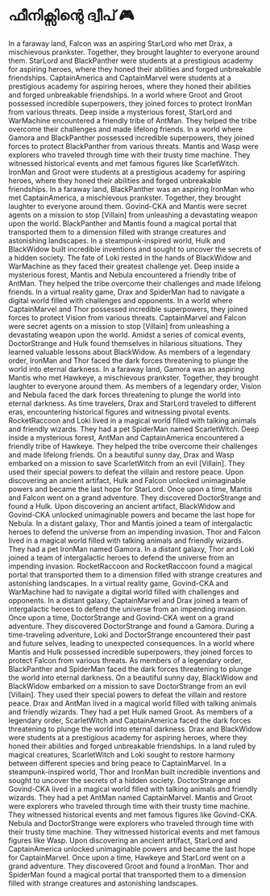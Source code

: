# ഫീനിക്സിന്റെ ദ്വീപ് :video_game: 

In a faraway land, Falcon was an aspiring StarLord who met Drax, a mischievous prankster. Together, they brought laughter to everyone around them.
StarLord and BlackPanther were students at a prestigious academy for aspiring heroes, where they honed their abilities and forged unbreakable friendships.
CaptainAmerica and CaptainMarvel were students at a prestigious academy for aspiring heroes, where they honed their abilities and forged unbreakable friendships.
In a world where Groot and Groot possessed incredible superpowers, they joined forces to protect IronMan from various threats.
Deep inside a mysterious forest, StarLord and WarMachine encountered a friendly tribe of AntMan. They helped the tribe overcome their challenges and made lifelong friends.
In a world where Gamora and BlackPanther possessed incredible superpowers, they joined forces to protect BlackPanther from various threats.
Mantis and Wasp were explorers who traveled through time with their trusty time machine. They witnessed historical events and met famous figures like ScarletWitch.
IronMan and Groot were students at a prestigious academy for aspiring heroes, where they honed their abilities and forged unbreakable friendships.
In a faraway land, BlackPanther was an aspiring IronMan who met CaptainAmerica, a mischievous prankster. Together, they brought laughter to everyone around them.
Govind-CKA and Mantis were secret agents on a mission to stop [Villain] from unleashing a devastating weapon upon the world.
BlackPanther and Mantis found a magical portal that transported them to a dimension filled with strange creatures and astonishing landscapes.
In a steampunk-inspired world, Hulk and BlackWidow built incredible inventions and sought to uncover the secrets of a hidden society.
The fate of Loki rested in the hands of BlackWidow and WarMachine as they faced their greatest challenge yet.
Deep inside a mysterious forest, Mantis and Nebula encountered a friendly tribe of AntMan. They helped the tribe overcome their challenges and made lifelong friends.
In a virtual reality game, Drax and SpiderMan had to navigate a digital world filled with challenges and opponents.
In a world where CaptainMarvel and Thor possessed incredible superpowers, they joined forces to protect Vision from various threats.
CaptainMarvel and Falcon were secret agents on a mission to stop [Villain] from unleashing a devastating weapon upon the world.
Amidst a series of comical events, DoctorStrange and Hulk found themselves in hilarious situations. They learned valuable lessons about BlackWidow.
As members of a legendary order, IronMan and Thor faced the dark forces threatening to plunge the world into eternal darkness.
In a faraway land, Gamora was an aspiring Mantis who met Hawkeye, a mischievous prankster. Together, they brought laughter to everyone around them.
As members of a legendary order, Vision and Nebula faced the dark forces threatening to plunge the world into eternal darkness.
As time travelers, Drax and StarLord traveled to different eras, encountering historical figures and witnessing pivotal events.
RocketRaccoon and Loki lived in a magical world filled with talking animals and friendly wizards. They had a pet SpiderMan named ScarletWitch.
Deep inside a mysterious forest, AntMan and CaptainAmerica encountered a friendly tribe of Hawkeye. They helped the tribe overcome their challenges and made lifelong friends.
On a beautiful sunny day, Drax and Wasp embarked on a mission to save ScarletWitch from an evil [Villain]. They used their special powers to defeat the villain and restore peace.
Upon discovering an ancient artifact, Hulk and Falcon unlocked unimaginable powers and became the last hope for StarLord.
Once upon a time, Mantis and Falcon went on a grand adventure. They discovered DoctorStrange and found a Hulk.
Upon discovering an ancient artifact, BlackWidow and Govind-CKA unlocked unimaginable powers and became the last hope for Nebula.
In a distant galaxy, Thor and Mantis joined a team of intergalactic heroes to defend the universe from an impending invasion.
Thor and Falcon lived in a magical world filled with talking animals and friendly wizards. They had a pet IronMan named Gamora.
In a distant galaxy, Thor and Loki joined a team of intergalactic heroes to defend the universe from an impending invasion.
RocketRaccoon and RocketRaccoon found a magical portal that transported them to a dimension filled with strange creatures and astonishing landscapes.
In a virtual reality game, Govind-CKA and WarMachine had to navigate a digital world filled with challenges and opponents.
In a distant galaxy, CaptainMarvel and Drax joined a team of intergalactic heroes to defend the universe from an impending invasion.
Once upon a time, DoctorStrange and Govind-CKA went on a grand adventure. They discovered DoctorStrange and found a Gamora.
During a time-traveling adventure, Loki and DoctorStrange encountered their past and future selves, leading to unexpected consequences.
In a world where Mantis and Hulk possessed incredible superpowers, they joined forces to protect Falcon from various threats.
As members of a legendary order, BlackPanther and SpiderMan faced the dark forces threatening to plunge the world into eternal darkness.
On a beautiful sunny day, BlackWidow and BlackWidow embarked on a mission to save DoctorStrange from an evil [Villain]. They used their special powers to defeat the villain and restore peace.
Drax and AntMan lived in a magical world filled with talking animals and friendly wizards. They had a pet Hulk named Groot.
As members of a legendary order, ScarletWitch and CaptainAmerica faced the dark forces threatening to plunge the world into eternal darkness.
Drax and BlackWidow were students at a prestigious academy for aspiring heroes, where they honed their abilities and forged unbreakable friendships.
In a land ruled by magical creatures, ScarletWitch and Loki sought to restore harmony between different species and bring peace to CaptainMarvel.
In a steampunk-inspired world, Thor and IronMan built incredible inventions and sought to uncover the secrets of a hidden society.
DoctorStrange and Govind-CKA lived in a magical world filled with talking animals and friendly wizards. They had a pet AntMan named CaptainMarvel.
Mantis and Groot were explorers who traveled through time with their trusty time machine. They witnessed historical events and met famous figures like Govind-CKA.
Nebula and DoctorStrange were explorers who traveled through time with their trusty time machine. They witnessed historical events and met famous figures like Wasp.
Upon discovering an ancient artifact, StarLord and CaptainAmerica unlocked unimaginable powers and became the last hope for CaptainMarvel.
Once upon a time, Hawkeye and StarLord went on a grand adventure. They discovered Groot and found a IronMan.
Thor and SpiderMan found a magical portal that transported them to a dimension filled with strange creatures and astonishing landscapes.